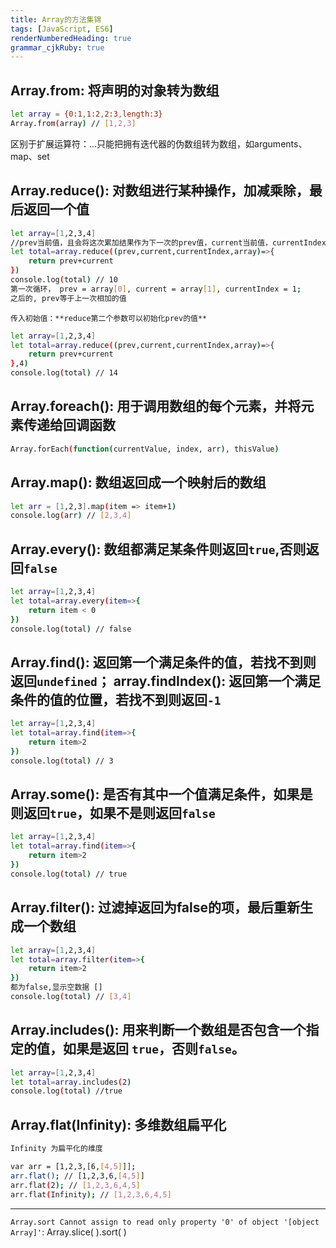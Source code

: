 ```yaml
---
title: Array的方法集锦
tags: [JavaScript, ES6]
renderNumberedHeading: true
grammar_cjkRuby: true
---
```


## Array.from: 将声明的对象转为数组
```bash
let array = {0:1,1:2,2:3,length:3}
Array.from(array) // [1,2,3]
```
区别于扩展运算符：...只能把拥有迭代器的伪数组转为数组，如arguments、map、set

## Array.reduce(): 对数组进行某种操作，加减乘除，最后返回一个值
```bash
let array=[1,2,3,4]
//prev当前值，且会将这次累加结果作为下一次的prev值，current当前值，currentIndex当前索引，array数组
let total=array.reduce((prev,current,currentIndex,array)=>{
    return prev+current
})
console.log(total) // 10
第一次循环， prev = array[0], current = array[1], currentIndex = 1;
之后的, prev等于上一次相加的值
```
`传入初始值：**reduce第二个参数可以初始化prev的值**`
```bash
let array=[1,2,3,4]
let total=array.reduce((prev,current,currentIndex,array)=>{
    return prev+current
},4)
console.log(total) // 14
```
## Array.foreach(): 用于调用数组的每个元素，并将元素传递给回调函数
```bash
Array.forEach(function(currentValue, index, arr), thisValue)
```
## Array.map(): 数组返回成一个映射后的数组
```bash
let arr = [1,2,3].map(item => item+1)
console.log(arr) // [2,3,4]
```

## Array.every(): 数组都满足某条件则返回`true`,否则返回`false`
```bash
let array=[1,2,3,4]
let total=array.every(item=>{
    return item < 0
})
console.log(total) // false
```

## Array.find(): 返回第一个满足条件的值，若找不到则返回`undefined`； array.findIndex(): 返回第一个满足条件的值的位置，若找不到则返回`-1`
```bash
let array=[1,2,3,4]
let total=array.find(item=>{
    return item>2
})
console.log(total) // 3
```

## Array.some(): 是否有其中一个值满足条件，如果是则返回`true`，如果不是则返回`false`
```bash
let array=[1,2,3,4]
let total=array.find(item=>{
    return item>2
})
console.log(total) // true
```

## Array.filter(): 过滤掉返回为false的项，最后重新生成一个数组
```bash
let array=[1,2,3,4]
let total=array.filter(item=>{
    return item>2
})
都为false,显示空数据 []
console.log(total) // [3,4]
```
## Array.includes(): 用来判断一个数组是否包含一个指定的值，如果是返回 `true`，否则`false`。
```bash
let array=[1,2,3,4]
let total=array.includes(2)
console.log(total) //true
```
## Array.flat(Infinity): 多维数组扁平化
```bash
Infinity 为扁平化的维度

var arr = [1,2,3,[6,[4,5]]];
arr.flat(); // [1,2,3,6,[4,5]]
arr.flat(2); // [1,2,3,6,4,5]
arr.flat(Infinity); // [1,2,3,6,4,5]
```
___

`Array.sort Cannot assign to read only property '0' of object '[object Array]'`:  Array.slice( ).sort( )